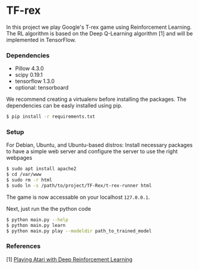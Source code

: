 # TF-rex
In this project we play Google's T-rex game using Reinforcement Learning.
The RL algorithm is based on the Deep Q-Learning algorithm [1] and will be implemented in TensorFlow.

### Dependencies
 - Pillow 4.3.0
 - scipy 0.19.1
 - tensorflow 1.3.0
 - optional: tensorboard

We recommend creating a virtualenv before installing the packages.
The dependencies can be easly installed using pip.
```sh
$ pip install -r requirements.txt
```

### Setup

For Debian, Ubuntu, and Ubuntu-based distros:
Install necessary packages to have a simple web server and configure the server to use the right webpages
```sh
$ sudo apt install apache2
$ cd /var/www
$ sudo rm -r html
$ sudo ln -s /path/to/project/TF-Rex/t-rex-runner html
```
The game is now accessable on your localhost `127.0.0.1`.

Next, just run the the python code
```sh
$ python main.py --help
$ python main.py learn
$ python main.py play --modeldir path_to_trained_model
```

### References
[1] [Playing Atari with Deep Reinforcement Learning](https://www.cs.toronto.edu/~vmnih/docs/dqn.pdf)
